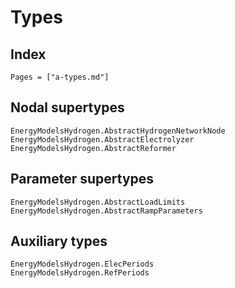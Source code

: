 
# Types

## Index

```@index
Pages = ["a-types.md"]
```

## Nodal supertypes

```@docs
EnergyModelsHydrogen.AbstractHydrogenNetworkNode
EnergyModelsHydrogen.AbstractElectrolyzer
EnergyModelsHydrogen.AbstractReformer
```

## Parameter supertypes

```@docs
EnergyModelsHydrogen.AbstractLoadLimits
EnergyModelsHydrogen.AbstractRampParameters
```

## Auxiliary types

```@docs
EnergyModelsHydrogen.ElecPeriods
EnergyModelsHydrogen.RefPeriods
```
